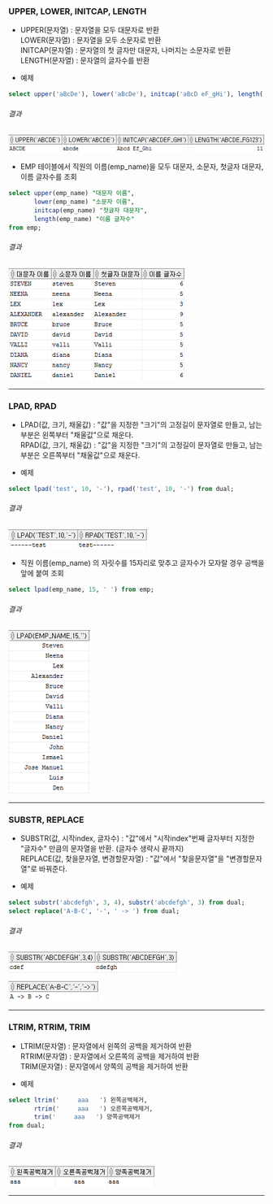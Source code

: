 

### UPPER, LOWER, INITCAP, LENGTH
- UPPER(문자열) : 문자열을 모두 대문자로 반환  
LOWER(문자열) : 문자열을 모두 소문자로 반환  
INITCAP(문자열) : 문자열의 첫 글자만 대문자, 나머지는 소문자로 반환  
LENGTH(문자열) : 문자열의 글자수를 반환  

- 예제

```sql
select upper('aBcDe'), lower('aBcDe'), initcap('aBcD eF_gHi'), length('aBcDe_Fg123') from dual;
```

###### 결과

![결과4-1](/image_file/결과4-1.png)

- EMP 테이블에서 직원의 이름(emp_name)을 모두 대문자, 소문자, 첫글자 대문자, 이름 글자수를 조회

```sql
select upper(emp_name) "대문자 이름",
       lower(emp_name) "소문자 이름",
       initcap(emp_name) "첫글자 대문자",
       length(emp_name) "이름 글자수"
from emp;
```

###### 결과

![결과4-2](/image_file/결과4-2.png)

****

### LPAD, RPAD
- LPAD(값, 크기, 채울값) : "값"을 지정한 "크기"의 고정길이 문자열로 만들고, 남는 부분은 왼쪽부터 "채울값"으로 채운다.  
RPAD(값, 크기, 채울값) : "값"을 지정한 "크기"의 고정길이 문자열로 만들고, 남는 부분은 오른쪽부터 "채울값"으로 채운다.
 
- 예제

```sql
select lpad('test', 10, '-'), rpad('test', 10, '-') from dual;
```

###### 결과

![결과4-3](/image_file/결과4-3.png)

- 직원 이름(emp_name) 의 자릿수를 15자리로 맞추고 글자수가 모자랄 경우 공백을 앞에 붙여 조회

```sql
select lpad(emp_name, 15, ' ') from emp;
```

###### 결과

![결과4-4](/image_file/결과4-4.png)

****

### SUBSTR, REPLACE
- SUBSTR(값, 시작index, 글자수) : "값"에서 "시작index"번째 글자부터 지정한 "글자수" 만큼의 문자열을 반환. (글자수 생략시 끝까지)  
REPLACE(값, 찾을문자열, 변경할문자열) : "값"에서 "찾을문자열"을 "변경할문자열"로 바꿔준다.

- 예제

```sql
select substr('abcdefgh', 3, 4), substr('abcdefgh', 3) from dual;
select replace('A-B-C', '-', ' -> ') from dual;
```

###### 결과

![결과4-5](/image_file/결과4-5.png)

![결과4-6](/image_file/결과4-6.png)

****

### LTRIM, RTRIM, TRIM
- LTRIM(문자열) : 문자열에서 왼쪽의 공백을 제거하여 반환  
RTRIM(문자열) : 문자열에서 오른쪽의 공백을 제거하여 반환  
TRIM(문자열) : 문자열에서 양쪽의 공백을 제거하여 반환  

- 예제

```sql
select ltrim('     aaa   ') 왼쪽공백제거,
       rtrim('     aaa   ') 오른쪽공백제거,
       trim('     aaa   ') 양쪽공백제거
from dual;
```

###### 결과

![결과4-7](/image_file/결과4-7.png)

****
